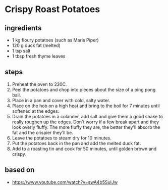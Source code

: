 # Crispy Roast Potatoes

## ingredients

- 1 kg floury potatoes (such as Maris Piper)
- 120 g duck fat (melted)
- 1 tsp salt
- 1 tbsp fresh thyme leaves

## steps

1. Preheat the oven to 220C.
2. Peel the potatoes and chop into pieces about the size of a ping pong ball.
3. Place in a pan and cover with cold, salty water.
4. Place on the hob on a high heat and bring to the boil for 7 minutes until softened at the edges.
5. Drain the potatoes in a colander, add salt and give them a good shake to really roughen up the edges. Don't worry if a few break apart and they look overly fluffy. The more fluffy they are, the better they'll absorb the fat and the crispier they'll be.
6. Leave the potatoes to steam dry for 10 minutes.
7. Put the potatoes back in the pan and add the melted duck fat.
8. Add to a roasting tin and cook for 50 minutes, until golden brown and crispy.

## based on

- https://www.youtube.com/watch?v=swA4b5SulJw
